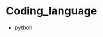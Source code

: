 # Coding_language
* [python](https://github.com/FangChao1086/Coding_language/blob/master/python.md)

